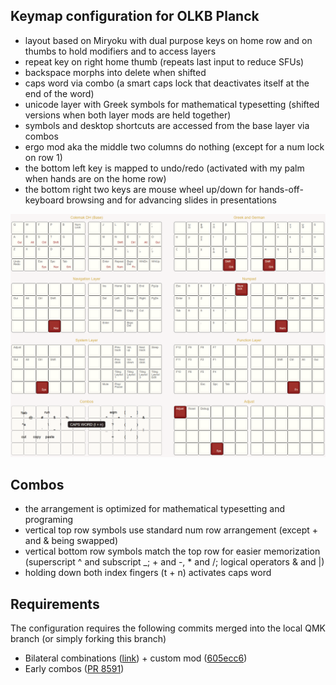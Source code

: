 ## Keymap configuration for OLKB Planck

- layout based on Miryoku with dual purpose keys on home row and on thumbs to hold modifiers and to access layers
- repeat key on right home thumb (repeats last input to reduce SFUs)
- backspace morphs into delete when shifted
- caps word via combo (a smart caps lock
  that deactivates itself at the end of the word)
- unicode layer with Greek symbols for mathematical typesetting (shifted
  versions when both layer mods are held together)
- symbols and desktop shortcuts are accessed from the base layer via combos
- ergo mod aka the middle two columns do nothing (except for a num lock on row 1)
- the bottom left key is mapped to undo/redo (activated with my palm when hands are on the home row)
- the bottom right two keys are mouse wheel up/down for hands-off-keyboard browsing and for advancing slides in presentations

![](layout.png)

## Combos

- the arrangement is optimized for mathematical typesetting and programing
- vertical top row symbols use standard num row arrangement
  (except + and & being swapped)
- vertical bottom row symbols match the top row for easier
  memorization (superscript ^ and subscript _; + and -, * and
  /; logical operators & and |)
- holding down both index fingers (t + n) activates caps word 

## Requirements

The configuration requires the following commits merged into the local QMK
branch (or simply forking this branch)

- Bilateral combinations ([link](https://github.com/manna-harbour/qmk_firmware/issues/29)) + custom mod ([605ecc6](https://github.com/manna-harbour/qmk_firmware/commit/605ecc6c3b4141a930544ca4a35488d1497df967))
- Early combos ([PR 8591](https://github.com/qmk/qmk_firmware/pull/8591))
